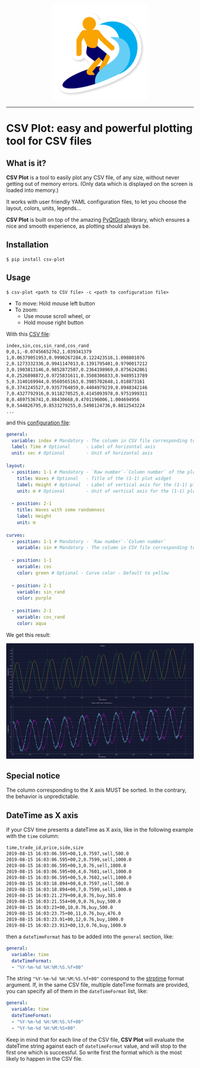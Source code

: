 <div align="center">
  <img src="https://github.com/nalepae/csv-plot/blob/master/csv_plot/assets/icon-256.png"><br>
</div>

----------------
# CSV Plot: easy and powerful plotting tool for CSV files

## What is it?
**CSV Plot** is a tool to easily plot any CSV file, of any size, without never getting out of memory errors.
(Only data which is displayed on the screen is loaded into memory.)

It works with user friendly YAML configuration files, to let you choose the layout, colors, units, legends...

**CSV Plot** is built on top of the amazing [PyQtGraph](https://www.pyqtgraph.org/) library, which ensures a nice and smooth experience, as plotting should always be.

## Installation
```
$ pip install csv-plot
```

## Usage
```
$ csv-plot <path to CSV file> -c <path to configuration file>
```

- To move: Hold mouse left button
- To zoom:
  - Use mouse scroll wheel, or
  - Hold mouse right button

With this [CSV file](https://github.com/nalepae/csv-plot/blob/master/docs/example_file.csv):
```
index,sin,cos,sin_rand,cos_rand
0,0,1,-0.07456652762,1.039341379
1,0.06379051953,0.9990267284,0.122423516,1.098801076
2,0.1273332336,0.9941147013,0.1391795401,0.9790017212
3,0.1903813146,0.9852872507,0.2364198969,0.8756242061
4,0.2526898872,0.9725831611,0.3508306833,0.9489513789
5,0.3140169944,0.9560565163,0.3985702648,1.018873161
6,0.3741245527,0.9357764859,0.4404979239,0.8948342146
7,0.4327792916,0.9118270525,0.4145093978,0.9751999311
8,0.4897536741,0.88430668,0.4701196006,1.004694956
9,0.544826795,0.8533279255,0.5498124736,0.8812543224
...
```
and this [configuration file](https://github.com/nalepae/csv-plot/blob/master/docs/example_configuration.yaml):
```YAML
general:
  variable: index # Mandatory - The column in CSV file corresponding to X axis
  label: Time # Optional      - Label of horizontal axis
  unit: sec # Optional        - Unit of horizontal axis

layout:
  - position: 1-1 # Mandatory - `Raw number`-`Column number` of the plot widget
    title: Waves # Optional   - Title of the (1-1) plot widget
    label: Height # Optional  - Label of vertical axis for the (1-1) plot widget
    unit: m # Optional        - Unit of vertical axis for the (1-1) plot widget

  - position: 2-1
    title: Waves with some randomness
    label: Height
    unit: m

curves:
  - position: 1-1 # Mandatory - `Raw number`-`Column number`
    variable: sin # Mandatory - The column in CSV file corresponding to Y axis

  - position: 1-1
    variable: cos
    color: green # Optional - Curve color - Default to yellow

  - position: 2-1
    variable: sin_rand
    color: purple

  - position: 2-1
    variable: cos_rand
    color: aqua
```

We get this result:
<div align="center">
  <img src="https://github.com/nalepae/csv-plot/blob/master/docs/example.png"><br>
</div>

## Special notice
The column corresponding to the X axis MUST be sorted. In the contrary, the behavior is unpredictable.

## DateTime as X axis
If your CSV time presents a dateTime as X axis, like in the following example with the `time` column:
```
time,trade_id,price,side,size
2019-08-15 16:03:06.595+00,1,0.7597,sell,500.0
2019-08-15 16:03:06.595+00,2,0.7599,sell,1000.0
2019-08-15 16:03:06.595+00,3,0.76,sell,1000.0
2019-08-15 16:03:06.595+00,4,0.7601,sell,1000.0
2019-08-15 16:03:06.595+00,5,0.7602,sell,1000.0
2019-08-15 16:03:18.894+00,6,0.7597,sell,500.0
2019-08-15 16:03:18.894+00,7,0.7599,sell,1000.0
2019-08-15 16:03:21.279+00,8,0.76,buy,385.0
2019-08-15 16:03:21.554+00,9,0.76,buy,500.0
2019-08-15 16:03:23+00,10,0.76,buy,500.0
2019-08-15 16:03:23.75+00,11,0.76,buy,476.0
2019-08-15 16:03:23.91+00,12,0.76,buy,1000.0
2019-08-15 16:03:23.913+00,13,0.76,buy,1000.0
```
then a `dateTimeFormat` has to be added into the `general` section, like:
```YAML
general:
  variable: time
  dateTimeFormat:
  - "%Y-%m-%d %H:%M:%S.%f+00"
```

The string `"%Y-%m-%d %H:%M:%S.%f+00"` correspond to the [strptime](https://docs.python.org/3/library/datetime.html#strftime-strptime-behavior) format argument.
If, in the same CSV file, multiple dateTime formats are provided, you can specify all of them in the `dateTimeFormat` list, like:
```YAML
general:
  variable: time
  dateTimeFormat:
  - "%Y-%m-%d %H:%M:%S.%f+00"
  - "%Y-%m-%d %H:%M:%S+00"
```

Keep in mind that for each line of the CSV file, **CSV Plot** will evaluate the dateTime string against each of `dateTimeFormat` value,
and will stop to the first one which is successful. So write first the format which is the most likely to happen in the CSV file.

